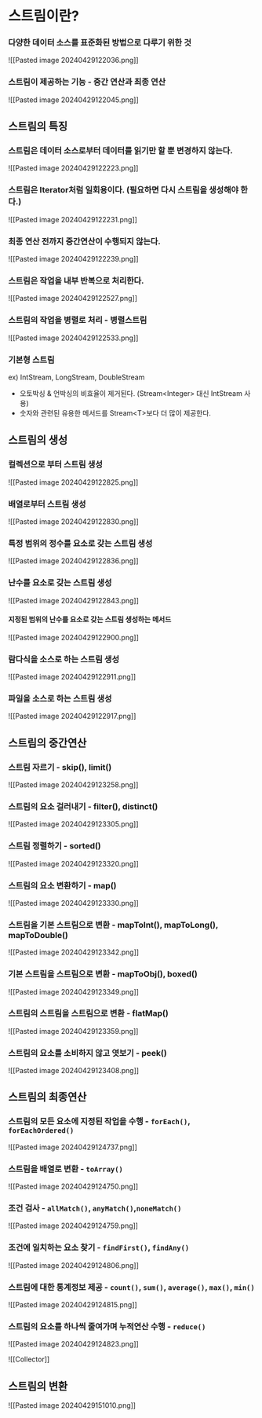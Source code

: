 # 스트림이란?
### 다양한 데이터 소스를 표준화된 방법으로 다루기 위한 것
![[Pasted image 20240429122036.png]]
### 스트림이 제공하는 기능 - 중간 연산과 최종 연산
![[Pasted image 20240429122045.png]]
## 스트림의 특징
### 스트림은 데이터 소스로부터 데이터를 읽기만 할 뿐 변경하지 않는다.
![[Pasted image 20240429122223.png]]
### 스트림은 Iterator처럼 일회용이다. (필요하면 다시 스트림을 생성해야 한다.)
![[Pasted image 20240429122231.png]]
### 최종 연산 전까지 중간연산이 수행되지 않는다.
![[Pasted image 20240429122239.png]]
### 스트림은 작업을 내부 반복으로 처리한다.
![[Pasted image 20240429122527.png]]
### 스트림의 작업을 병렬로 처리 - 병렬스트림
![[Pasted image 20240429122533.png]]
### 기본형 스트림
ex) IntStream, LongStream, DoubleStream
- 오토박싱 & 언박싱의 비효율이 제거된다. (Stream\<Integer> 대신 IntStream 사용)
- 숫자와 관련된 유용한 메서드를 Stream\<T>보다 더 많이 제공한다.

## 스트림의 생성
### 컬렉션으로 부터 스트림 생성
![[Pasted image 20240429122825.png]]
### 배열로부터 스트림 생성
![[Pasted image 20240429122830.png]]
### 특정 범위의 정수를 요소로 갖는 스트림 생성
![[Pasted image 20240429122836.png]]
### 난수를 요소로 갖는 스트림 생성
![[Pasted image 20240429122843.png]]
#### 지정된 범위의 난수를 요소로 갖는 스트림 생성하는 메서드
![[Pasted image 20240429122900.png]]
### 람다식을 소스로 하는 스트림 생성
![[Pasted image 20240429122911.png]]
### 파일을 소스로 하는 스트림 생성
![[Pasted image 20240429122917.png]]

## 스트림의 중간연산
### 스트림 자르기 - skip(), limit()
![[Pasted image 20240429123258.png]]
### 스트림의 요소 걸러내기 - filter(), distinct()
![[Pasted image 20240429123305.png]]
### 스트림 정렬하기 - sorted()
![[Pasted image 20240429123320.png]]
### 스트림의 요소 변환하기 - map()
![[Pasted image 20240429123330.png]]
### 스트림을 기본 스트림으로 변환 - mapToInt(), mapToLong(), mapToDouble()
![[Pasted image 20240429123342.png]]
### 기본 스트림을 스트림으로 변환 - mapToObj(), boxed()
![[Pasted image 20240429123349.png]]
### 스트림의 스트림을 스트림으로 변환 - flatMap()
![[Pasted image 20240429123359.png]]
### 스트림의 요소를 소비하지 않고 엿보기 - peek()
![[Pasted image 20240429123408.png]]

## 스트림의 최종연산
### 스트림의 모든 요소에 지정된 작업을 수행 - `forEach()`, `forEachOrdered()`
![[Pasted image 20240429124737.png]]
### 스트림을 배열로 변환 - `toArray()`
![[Pasted image 20240429124750.png]]
### 조건 검사 - `allMatch()`, `anyMatch()`,`noneMatch()`
![[Pasted image 20240429124759.png]]
### 조건에 일치하는 요소 찾기 - `findFirst()`, `findAny()`
![[Pasted image 20240429124806.png]]
### 스트림에 대한 통계정보 제공 - `count()`, `sum()`, `average()`, `max()`, `min()`
![[Pasted image 20240429124815.png]]
### 스트림의 요소를 하나씩 줄여가며 누적연산 수행 - `reduce()`
![[Pasted image 20240429124823.png]]

![[Collector]]

## 스트림의 변환
![[Pasted image 20240429151010.png]]
